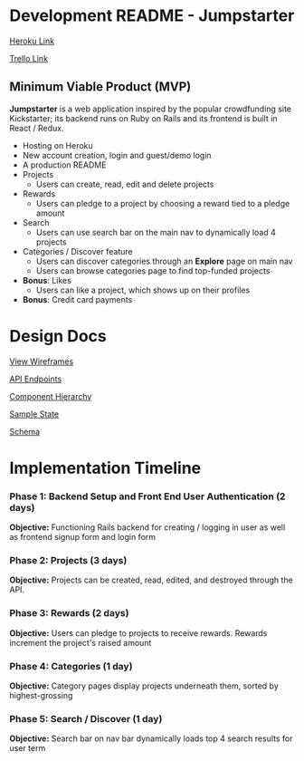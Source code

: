 # Development README - Jumpstarter

[Heroku Link](#)

[Trello Link](https://trello.com/b/BY6229t7/jumpstarter)

## Minimum Viable Product (MVP)

**Jumpstarter** is a web application inspired by the popular crowdfunding
site Kickstarter; its backend runs on Ruby on Rails and its frontend
is built in React / Redux.

- Hosting on Heroku
- New account creation, login and guest/demo login
- A production README
- Projects
  - Users can create, read, edit and delete projects
- Rewards
  - Users can pledge to a project by choosing a reward tied to a pledge amount
- Search
  - Users can use search bar on the main nav to dynamically load 4 projects
- Categories / Discover feature
  - Users can discover categories through an **Explore** page on main nav
  - Users can browse categories page to find top-funded projects
- **Bonus**: Likes
  - Users can like a project, which shows up on their profiles
- **Bonus**: Credit card payments

# Design Docs

[View Wireframes](./wireframes)

[API Endpoints](./api-endpoints.md)

[Component Hierarchy](./component-hierarchy.md)

[Sample State](./sample-state.md)

[Schema](./schema.md)

# Implementation Timeline

### Phase 1: Backend Setup and Front End User Authentication (2 days)
**Objective:** Functioning Rails backend for creating / logging in user
as well as frontend signup form and login form

### Phase 2: Projects (3 days)
**Objective:** Projects can be created, read, edited, and
destroyed through the API.

### Phase 3: Rewards (2 days)
**Objective:** Users can pledge to projects to receive
rewards. Rewards increment the project's raised amount

### Phase 4: Categories (1 day)
**Objective:** Category pages display projects underneath
them, sorted by highest-grossing

### Phase 5: Search / Discover (1 day)
**Objective:** Search bar on nav bar dynamically loads
top 4 search results for user term
